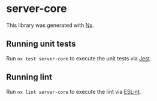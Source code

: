 # server-core

This library was generated with [Nx](https://nx.dev).

## Running unit tests

Run `nx test server-core` to execute the unit tests via [Jest](https://jestjs.io).

## Running lint

Run `nx lint server-core` to execute the lint via [ESLint](https://eslint.org/).
